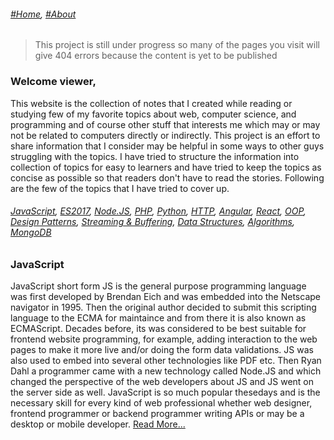 ###### *[#Home](https://tashbalrai.github.io)*, [#About](/about.html)

> This project is still under progress so many of the pages you visit will give 404 errors because the content is yet to be published

### Welcome viewer, 
This website is the collection of notes that I created while reading or studying few of my favorite topics about web, computer science, and programming and of course other stuff that interests me which may or may not be related to computers directly or indirectly. This project is an effort to share information that I consider may be helpful in some ways to other guys struggling with the topics. I have tried to structure the information into collection of topics for easy to learners and have tried to keep the topics as concise as possible so that readers don't have to read the stories. Following are the few of the topics that I have tried to cover up.

###### [JavaScript](/js/index.html), [ES2017](/es2017/index.html), [Node.JS](/nodejs/index.html), [PHP](/php/index.html), [Python](/py/index.html), [HTTP](/http/index.html), [Angular](/angular/index.html), [React](/react/index.html), [OOP](/oop/index.html), [Design Patterns](/design-pattern/index.html), [Streaming & Buffering](/streams/index.html), [Data Structures](/ds/index.html), [Algorithms](/algo/index.html), [MongoDB](/mongodb/index.html)

### JavaScript
JavaScript short form JS is the general purpose programming language was first developed by Brendan Eich and was embedded into the Netscape navigator in 1995. Then the original author decided to submit this scripting language to the ECMA for maintaince and from there it is also known as ECMAScript. Decades before, its was considered to be best suitable for frontend website programming, for example, adding interaction to the web pages to make it more live and/or doing the form data validations. JS was also used to embed into several other technologies like PDF etc. Then Ryan Dahl a programmer came with a new technology called Node.JS and which changed the perspective of the web developers about JS and JS went on the server side as well. JavaScript is so much popular thesedays and is the necessary skill for every kind of web professional whether web designer, frontend programmer or backend programmer writing APIs or may be a desktop or mobile developer. [Read More...](/js/index.html)
